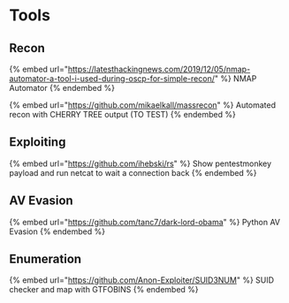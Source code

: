 # Tools

## Recon

{% embed url="https://latesthackingnews.com/2019/12/05/nmap-automator-a-tool-i-used-during-oscp-for-simple-recon/" %}
NMAP Automator
{% endembed %}

{% embed url="https://github.com/mikaelkall/massrecon" %}
Automated recon with CHERRY TREE output (TO TEST)
{% endembed %}

## Exploiting

{% embed url="https://github.com/ihebski/rs" %}
Show pentestmonkey payload and run netcat to wait a connection back
{% endembed %}

## AV Evasion

{% embed url="https://github.com/tanc7/dark-lord-obama" %}
Python AV Evasion
{% endembed %}

## Enumeration

{% embed url="https://github.com/Anon-Exploiter/SUID3NUM" %}
SUID checker and map with GTFOBINS
{% endembed %}

